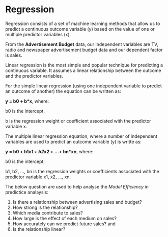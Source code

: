 # Regression
Regression consists of a set of machine learning methods that allow us to predict a continuous outcome variable (y) based on the value of one or multiple predictor variables (x).

From the **Advertisement Budget** data, our independent variables are TV, radio and newspaper advertisement budget data and our dependent factor is sales.

Linear regression is the most simple and popular technique for predicting a continuous variable. It assumes a linear relationship between the outcome and the predictor variables.

For the simple linear regression (using one independent variable to predict an outcome of another) the equation can be written as:

**y = b0 + b*x**, where:

  b0 is the intercept,

  b is the regression weight or coefficient associated with the predictor variable x.

The multiple linear regression equation, where a number of independent variables  are used to predict an outcome variable (y) is writte as:

**y = b0 + b1*x1 + b2*x2 + ...+ bn*xn**, where:

b0 is the intercept,

b1, b2, ..., bn is the regression weights or coefficients associated with the predictor variable x1, x2, ..., xn.

The below question are used to help analyse the *Model Efficiency* in predictice analaysis:
  1. Is there a relationship between advertising sales and budget?
  2. How strong is the relationship?
  3. Which media contribute to sales?
  4. How large is the effect of each medium on sales?
  5. How accurately can we predict future sales? and 
  6. Is the relationship linear?
